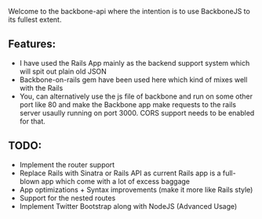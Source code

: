Welcome to the backbone-api where the intention is to use BackboneJS to its fullest extent.

## Features:

* I have used the Rails App mainly as the backend support system which will spit out plain old JSON
* Backbone-on-rails gem have been used here which kind of mixes well with the Rails
* You, can alternatively use the js file of backbone and run on some other port like 80 and make the Backbone app make requests to the rails server usaully running on port 3000. CORS support needs to be enabled for that.

## TODO:
* Implement the router support
* Replace Rails with Sinatra or Rails API as current Rails app is a full-blown app which come with a lot of excess baggage
* App optimizations + Syntax improvements (make it more like Rails style)
* Support for the nested routes
* Implement Twitter Bootstrap along with NodeJS (Advanced Usage)
